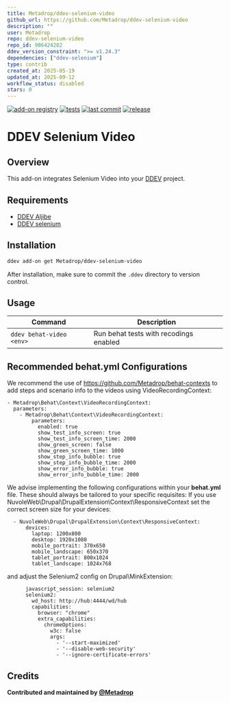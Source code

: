 ```yaml
---
title: Metadrop/ddev-selenium-video
github_url: https://github.com/Metadrop/ddev-selenium-video
description: ""
user: Metadrop
repo: ddev-selenium-video
repo_id: 986424282
ddev_version_constraint: ">= v1.24.3"
dependencies: ["ddev-selenium"]
type: contrib
created_at: 2025-05-19
updated_at: 2025-09-12
workflow_status: disabled
stars: 0
---
```


[![add-on registry](https://img.shields.io/badge/DDEV-Add--on_Registry-blue)](https://addons.ddev.com)
[![tests](https://github.com/Metadrop/ddev-selenium-video/actions/workflows/tests.yml/badge.svg?branch=main)](https://github.com/Metadrop/ddev-selenium-video/actions/workflows/tests.yml?query=branch%3Amain)
[![last commit](https://img.shields.io/github/last-commit/Metadrop/ddev-selenium-video)](https://github.com/Metadrop/ddev-selenium-video/commits)
[![release](https://img.shields.io/github/v/release/Metadrop/ddev-selenium-video)](https://github.com/Metadrop/ddev-selenium-video/releases/latest)

# DDEV Selenium Video

## Overview

This add-on integrates Selenium Video into your [DDEV](https://ddev.com/) project.

## Requirements
- [DDEV Aljibe](https://www.github.com/metadrop/ddev-aljibe)
- [DDEV selenium](https://www.github.com/metadrop/ddev-selenium)

## Installation

```bash
ddev add-on get Metadrop/ddev-selenium-video
```

After installation, make sure to commit the `.ddev` directory to version control.

## Usage

| Command                       | Description                            |
|-------------------------------|----------------------------------------|
| `ddev behat-video <env>`      | Run behat tests with recodings enabled |


## Recommended behat.yml Configurations
We recommend the use of https://github.com/Metadrop/behat-contexts to add steps and scenario info to the vídeos using VideoRecordingContext:
```
- Metadrop\Behat\Context\VideoRecordingContext:
  parameters:
    - Metadrop\Behat\Context\VideoRecordingContext:
        parameters:
          enabled: true
          show_test_info_screen: true
          show_test_info_screen_time: 2000
          show_green_screen: false
          show_green_screen_time: 1000
          show_step_info_bubble: true
          show_step_info_bubble_time: 2000
          show_error_info_bubble: true
          show_error_info_bubble_time: 2000
```


We advise implementing the following configurations within your **behat.yml** file. These should always be tailored to your specific requisites:
If you use NuvoleWeb\Drupal\DrupalExtension\Context\ResponsiveContext set the correct screen size for your devices:
```
  - NuvoleWeb\Drupal\DrupalExtension\Context\ResponsiveContext:
      devices:
        laptop: 1200x800
        desktop: 1920x1080
        mobile_portrait: 370x650
        mobile_landscape: 650x370
        tablet_portrait: 800x1024
        tablet_landscape: 1024x768
```

and adjust the Selenium2 config on Drupal\MinkExtension:
```
      javascript_session: selenium2
      selenium2:
        wd_host: http://hub:4444/wd/hub
        capabilities:
          browser: "chrome"
          extra_capabilities:
            chromeOptions:
              w3c: false
              args:
                - '--start-maximized'
                - '--disable-web-security'
                - '--ignore-certificate-errors'
```

## Credits

**Contributed and maintained by [@Metadrop](https://github.com/Metadrop)**
